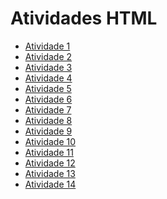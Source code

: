 # Atividades HTML

- [Atividade 1](https://karyn-mota.github.io/webi_at1/)
- [Atividade 2](https://karyn-mota.github.io/webi_at2/)
- [Atividade 3](https://karyn-mota.github.io/webi_at3/)
- [Atividade 4](https://karyn-mota.github.io/webi_at4/)
- [Atividade 5](https://karyn-mota.github.io/webi_at5/)
- [Atividade 6](https://karyn-mota.github.io/webi_at6/)
- [Atividade 7](https://karyn-mota.github.io/webi_at7/)
- [Atividade 8](https://karyn-mota.github.io/webi_at8/)
- [Atividade 9](https://karyn-mota.github.io/webi_at9/)
- [Atividade 10]()
- [Atividade 11]()
- [Atividade 12]()
- [Atividade 13]()
- [Atividade 14]()

